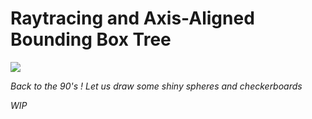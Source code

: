 # Raytracing and Axis-Aligned Bounding Box Tree

![](Raytrace.gif)

_Back to the 90's ! Let us draw some shiny spheres and checkerboards_


_WIP_

